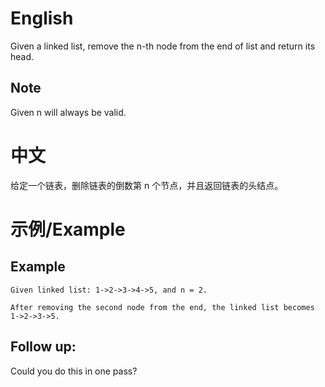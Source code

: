 # English #
Given a linked list, remove the n-th node from the end of list and return its head.
## Note ##
Given n will always be valid.
# 中文 #
给定一个链表，删除链表的倒数第 n 个节点，并且返回链表的头结点。
# 示例/Example #

## Example ##
```
Given linked list: 1->2->3->4->5, and n = 2.

After removing the second node from the end, the linked list becomes 1->2->3->5.
```
## Follow up: ##

Could you do this in one pass?

